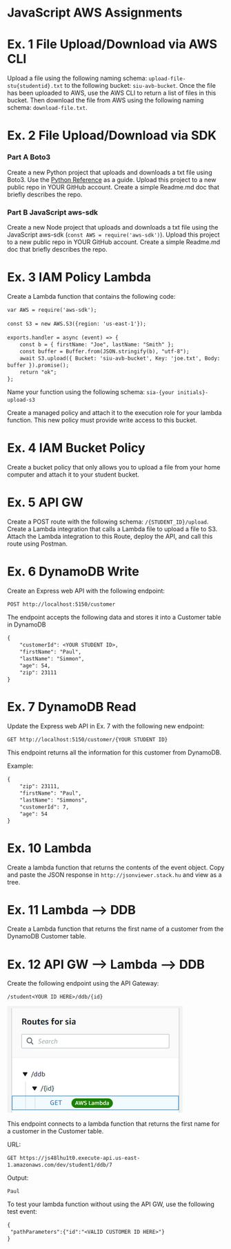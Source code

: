 # JavaScript AWS Assignments

# Ex. 1 File Upload/Download via AWS CLI
Upload a file using the following naming schema: `upload-file-stu{studentid}.txt` to the following bucket: `siu-avb-bucket`.  Once the file has been uploaded to AWS, use the AWS CLI to return a list of files in this bucket.  Then download the file from AWS using the following naming schema: `download-file.txt`.

# Ex. 2 File Upload/Download via SDK
### Part A Boto3
Create a new Python project that uploads and downloads a txt file using Boto3.  Use the [Python Reference](https://gitlab.com/mburolla/python-reference/-/blob/main/s3-ref.py) as a guide.  Upload this project to a new public repo in YOUR GitHub account.  Create a simple Readme.md doc that briefly describes the repo.

### Part B JavaScript aws-sdk
Create a new Node project that uploads and downloads a txt file using the JavaScript aws-sdk (`const AWS = require('aws-sdk')`). Upload this project to a new public repo in YOUR GitHub account.  Create a simple Readme.md doc that briefly describes the repo.

# Ex. 3 IAM Policy Lambda
Create a Lambda function that contains the following code:

```
var AWS = require('aws-sdk');

const S3 = new AWS.S3({region: 'us-east-1'});

exports.handler = async (event) => {
    const b = { firstName: "Joe", lastName: "Smith" };
    const buffer = Buffer.from(JSON.stringify(b), "utf-8");
    await S3.upload({ Bucket: 'siu-avb-bucket', Key: 'joe.txt', Body: buffer }).promise();
    return "ok";
};

```

Name your function using the following schema: `sia-{your initials}-upload-s3`

Create a managed policy and attach it to the execution role for your lambda function.  This new policy must provide write access to this bucket.

# Ex. 4  IAM Bucket Policy
Create a bucket policy that only allows you to upload a file from your home computer and attach it to your student bucket.

# Ex. 5 API GW
Create a POST route with the following schema: `/{STUDENT_ID}/upload`.  Create a Lambda integration that calls a Lambda file to upload a file to S3.  Attach the Lambda integration to this Route, deploy the API, and call this route using Postman.

# Ex. 6 DynamoDB Write
Create an Express web API with the following endpoint:

```
POST http://localhost:5150/customer
```

The endpoint accepts the following data and stores it into a Customer table in DynamoDB
```
{
    "customerId": <YOUR STUDENT ID>,
    "firstName": "Paul", 
    "lastName": "Simmon",
    "age": 54, 
    "zip": 23111
}

```

# Ex. 7 DynamoDB Read

Update the Express web API in Ex. 7 with the following new endpoint:

```
GET http://localhost:5150/customer/{YOUR STUDENT ID}
```

This endpoint returns all the information for this customer from DynamoDB.

Example:
```
{
    "zip": 23111,
    "firstName": "Paul",
    "lastName": "Simmons",
    "customerId": 7,
    "age": 54
}
```

# Ex. 10 Lambda
Create a lambda function that returns the contents of the event object.  Copy and paste the JSON response in `http://jsonviewer.stack.hu` and view as a tree.

# Ex. 11 Lambda --> DDB
Create a Lambda function that returns the first name of a customer from the DynamoDB Customer table.

# Ex. 12 API GW --> Lambda --> DDB
Create the following endpoint using the API Gateway:

```
/student<YOUR ID HERE>/ddb/{id}
```

![](./docs/api-gw-route-ddb.png)

This endpoint connects to a lambda function that returns the first name for a customer in the Customer table.

URL:
```
GET https://js48lhu1t0.execute-api.us-east-1.amazonaws.com/dev/student1/ddb/7
```

Output:
```
Paul
```

To test your lambda function without using the API GW, use the following test event:
```
{
 "pathParameters":{"id":"<VALID CUSTOMER ID HERE>"}
}
```
